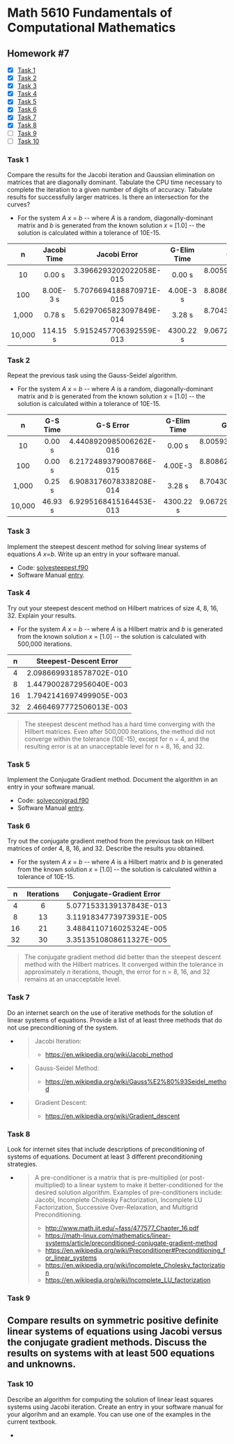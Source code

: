 # Math 5610 Fundamentals of Computational Mathematics

## Homework #7

- [x] [Task 1](#task-1)
- [x] [Task 2](#task-2)
- [x] [Task 3](#task-3)
- [x] [Task 4](#task-4)
- [x] [Task 5](#task-5)
- [x] [Task 6](#task-6)
- [x] [Task 7](#task-7)
- [x] [Task 8](#task-8)
- [ ] [Task 9](#task-9)
- [ ] [Task 10](#task-10)

### Task 1
Compare the results for the Jacobi iteration and Gaussian elimination on matrices that are diagonally dominant. Tabulate the CPU time necessary to complete the iteration to a given number of digits of accuracy. Tabulate results for successfully larger matrices. Is there an intersection for the curves?
- For the system _A_ _x_ = _b_ -- where _A_ is a random, diagonally-dominant matrix and _b_ is generated from the known solution _x_ = [1.0] -- the solution is calculated within a tolerance of 10E-15.

|   n    | Jacobi Time |      Jacobi Error       | G-Elim Time |      G-Elim Error       |
| :----: | :---------: | :---------------------: | :---------: | :---------------------: |
|   10   |   0.00 s    | 3.3966293202022058E-015 |   0.00 s    | 8.0059320849734419E-016 |
|  100   |  8.00E-3 s  | 5.7076694188870971E-015 |  4.00E-3 s  | 8.8086245009917961E-015 |
| 1,000  |   0.78 s    | 5.6297065823097849E-014 |   3.28 s    | 8.7043042827550363E-014 |
| 10,000 |  114.15 s   | 5.9152457706392559E-013 |  4300.22 s  | 9.0672917653730400E-013 |

### Task 2
Repeat the previous task using the Gauss-Seidel algorithm.
- For the system _A_ _x_ = _b_ -- where _A_ is a random, diagonally-dominant matrix and _b_ is generated from the known solution _x_ = [1.0] -- the solution is calculated within a tolerance of 10E-15.

|   n    | G-S Time |        G-S Error        | G-Elim Time |      G-Elim Error       |
| :----: | :------: | :---------------------: | :---------: | :---------------------: |
|   10   |  0.00 s  | 4.4408920985006262E-016 |   0.00 s    | 8.0059320849734419E-016 |
|  100   |  0.00 s  | 6.2172489379008766E-015 |   4.00E-3   | 8.8086245009917961E-015 |
| 1,000  |  0.25 s  | 6.9083176078338208E-014 |   3.28 s    | 8.7043042827550363E-014 |
| 10,000 | 46.93 s  | 6.9295168415164453E-013 |  4300.22 s  | 9.0672917653730400E-013 |

### Task 3
Implement the steepest descent method for solving linear systems of equations _A_ _x_=_b_. Write up an entry in your software manual.
- Code: [solvesteepest.f90](solvesteepest.f90)
- Software Manual [entry](Software_Manual/solvesteepest.md).

### Task 4
Try out your steepest descent method on Hilbert matrices of size 4, 8, 16, 32. Explain your results.
- For the system _A_ _x_ = _b_ -- where _A_ is a Hilbert matrix and _b_ is generated from the known solution _x_ = [1.0] -- the solution is calculated with 500,000 iterations.

|  n   | Steepest-Descent Error  |
| :--: | :---------------------: |
|  4   | 2.0986699318578702E-010 |
|  8   | 1.4479002872956040E-003 |
|  16  | 1.7942141697499905E-003 |
|  32  | 2.4664697772506013E-003 |

>The steepest descent method has a hard time converging with the Hilbert matrices. Even after 500,000 iterations, the method did not converge within the tolerance (10E-15), except for n = 4, and the resulting error is at an unacceptable level for n = 8, 16, and 32. 

### Task 5
Implement the Conjugate Gradient method. Document the algorithm in an entry in your software manual.
- Code: [solveconjgrad.f90](solveconjgrad.f90)
- Software Manual [entry](Software_Manual/solveconjgrad.md).

### Task 6
Try out the conjugate gradient method from the previous task on Hilbert matrices of order 4, 8, 16, and 32. Describe the results you obtained.
- For the system _A_ _x_ = _b_ -- where _A_ is a Hilbert matrix and _b_ is generated from the known solution _x_ = [1.0] -- the solution is calculated within a tolerance of 10E-15.

|  n   | Iterations | Conjugate-Gradient Error |
| :--: | :--------: | :----------------------: |
|  4   |     6      | 5.0771533139137843E-013  |
|  8   |     13     | 3.1191834773973931E-005  |
|  16  |     21     | 3.4884110716025324E-005  |
|  32  |     30     | 3.3513510808611327E-005  |

>The conjugate gradient method did better than the steepest descent method with the Hilbert matrices. It converged within the tolerance in approximately _n_ iterations, though, the error for n = 8, 16, and 32 remains at an unacceptable level. 


### Task 7
Do an internet search on the use of iterative methods for the solution of linear systems of equations. Provide a list of at least three methods that do not use preconditioning of the system.
- > Jacobi Iteration:
  >
  > - https://en.wikipedia.org/wiki/Jacobi_method
- > Gauss-Seidel Method:
  >
  > - https://en.wikipedia.org/wiki/Gauss%E2%80%93Seidel_method
- > Gradient Descent:
  >
  > - https://en.wikipedia.org/wiki/Gradient_descent

### Task 8
Look for internet sites that include descriptions of preconditioning of systems of equations. Document at least 3 different preconditioning strategies.
- > A pre-conditioner is a matrix that is pre-multiplied (or post-multiplied) to a linear system to make it better-conditioned for the desired solution algorithm. Examples of pre-conditioners include: Jacobi, Incomplete Cholesky Factorization, Incomplete LU Factorization, Successive Over-Relaxation, and Multigrid Preconditioning.
  >
  > - http://www.math.iit.edu/~fass/477577_Chapter_16.pdf
  > - https://math-linux.com/mathematics/linear-systems/article/preconditioned-conjugate-gradient-method
  > - https://en.wikipedia.org/wiki/Preconditioner#Preconditioning_for_linear_systems
  > - https://en.wikipedia.org/wiki/Incomplete_Cholesky_factorization
  > - https://en.wikipedia.org/wiki/Incomplete_LU_factorization

### Task 9

Compare results on symmetric positive definite linear systems of equations using Jacobi versus the conjugate gradient methods. Discuss the results on systems with at least 500 equations and unknowns.
- 

### Task 10
Describe an algorithm for computing the solution of linear least squares systems using Jacobi iteration. Create an entry in your software manual for your algorihm and an example. You can use one of the examples in the current textbook.

- 